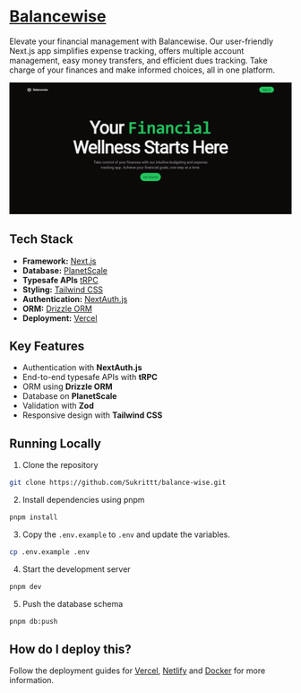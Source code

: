 # [Balancewise](https://balance-wise.vercel.app)
Elevate your financial management with Balancewise. Our user-friendly Next.js app simplifies expense tracking, offers multiple account management, easy money transfers, and efficient dues tracking. Take charge of your finances and make informed choices, all in one platform.

[![Balancewise](./public/images/homepage-snapshot.png)](https://balance-wise.vercel.app)

## Tech Stack

- **Framework:** [Next.js](https://nextjs.org)
- **Database:** [PlanetScale](https://planetscale.com/)
- **Typesafe APIs** [tRPC](https://trpc.io/)
- **Styling:** [Tailwind CSS](https://tailwindcss.com)
- **Authentication:** [NextAuth.js](https://next-auth.js.org/)
- **ORM:** [Drizzle ORM](https://orm.drizzle.team/)
- **Deployment:** [Vercel](https://vercel.com/dashboard)

## Key Features

- Authentication with **NextAuth.js**
- End-to-end typesafe APIs with **tRPC**
- ORM using **Drizzle ORM**
- Database on **PlanetScale**
- Validation with **Zod**
- Responsive design with **Tailwind CSS**

## Running Locally

1. Clone the repository

```bash
git clone https://github.com/Sukrittt/balance-wise.git
```

2. Install dependencies using pnpm

```bash
pnpm install
```

3. Copy the `.env.example` to `.env` and update the variables.

```bash
cp .env.example .env
```

4. Start the development server

```bash
pnpm dev
```

5. Push the database schema

```bash
pnpm db:push
```

## How do I deploy this?

Follow the deployment guides for [Vercel](https://create.t3.gg/en/deployment/vercel), [Netlify](https://create.t3.gg/en/deployment/netlify) and [Docker](https://create.t3.gg/en/deployment/docker) for more information.
